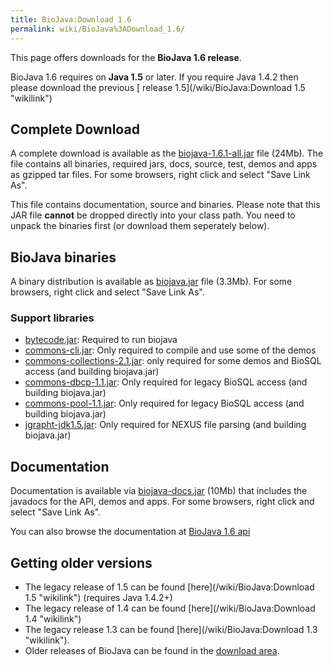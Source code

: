 ```yaml
---
title: BioJava:Download 1.6
permalink: wiki/BioJava%3ADownload_1.6/
---
```


This page offers downloads for the <b>BioJava 1.6 release</b>.

BioJava 1.6 requires on <b>Java 1.5</b> or later. If you require Java
1.4.2 then please download the previous [ release
1.5](/wiki/BioJava:Download 1.5 "wikilink")

Complete Download
-----------------

A complete download is available as the
[biojava-1.6.1-all.jar](http://www.biojava.org/download/bj16/all/biojava-1.6.1-all.jar)
file (24Mb). The file contains all binaries, required jars, docs,
source, test, demos and apps as gzipped tar files. For some browsers,
right click and select "Save Link As".

This file contains documentation, source and binaries. Please note that
this JAR file <b>cannot</b> be dropped directly into your class path.
You need to unpack the binaries first (or download them seperately
below).

BioJava binaries
----------------

A binary distribution is available as
[biojava.jar](http://www.biojava.org/download/bj16/bin/biojava.jar) file
(3.3Mb). For some browsers, right click and select "Save Link As".

### Support libraries

-   [bytecode.jar](http://www.biojava.org/download/bj16/support-jars/bytecode.jar):
    Required to run biojava
-   [commons-cli.jar](http://www.biojava.org/download/bj16/support-jars/commons-cli.jar):
    Only required to compile and use some of the demos
-   [commons-collections-2.1.jar](http://www.biojava.org/download/bj16/support-jars/commons-collections-2.1.jar):
    only required for some demos and BioSQL access (and building
    biojava.jar)
-   [commons-dbcp-1.1.jar](http://www.biojava.org/download/bj16/support-jars/commons-dbcp-1.1.jar):
    Only required for legacy BioSQL access (and building biojava.jar)
-   [commons-pool-1.1.jar](http://www.biojava.org/download/bj16/support-jars/commons-pool-1.1.jar):
    Only required for legacy BioSQL access (and building biojava.jar)
-   [jgrapht-jdk1.5.jar](http://www.biojava.org/download/bj16/support-jars/jgrapht-jdk1.5.jar):
    Only required for NEXUS file parsing (and building biojava.jar)

Documentation
-------------

Documentation is available via
[biojava-docs.jar](http://www.biojava.org/download/bj16/doc/biojava-docs.jar)
(10Mb) that includes the javadocs for the API, demos and apps. For some
browsers, right click and select "Save Link As".

You can also browse the documentation at [BioJava 1.6
api](http://www.biojava.org/docs/api16/)

Getting older versions
----------------------

-   The legacy release of 1.5 can be found
    [here](/wiki/BioJava:Download 1.5 "wikilink") (requires Java 1.4.2+)
-   The legacy release of 1.4 can be found
    [here](/wiki/BioJava:Download 1.4 "wikilink")
-   The legacy release 1.3 can be found
    [here](/wiki/BioJava:Download 1.3 "wikilink").
-   Older releases of BioJava can be found in the [download
    area](http://www.biojava.org/download/).

